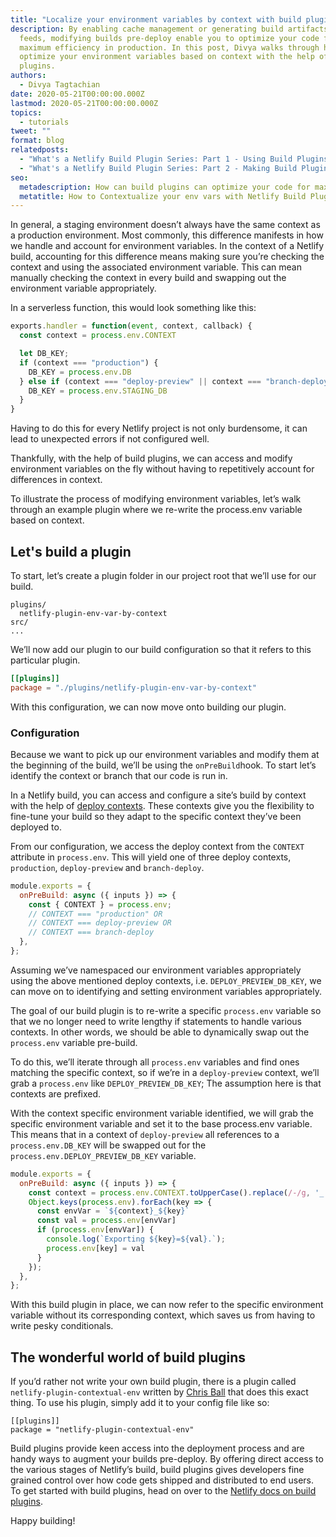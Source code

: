 ```yaml
---
title: "Localize your environment variables by context with build plugins "
description: By enabling cache management or generating build artifacts like RSS
  feeds, modifying builds pre-deploy enable you to optimize your code for
  maximum efficiency in production. In this post, Divya walks through how to
  optimize your environment variables based on context with the help of build
  plugins.
authors:
  - Divya Tagtachian
date: 2020-05-21T00:00:00.000Z
lastmod: 2020-05-21T00:00:00.000Z
topics:
  - tutorials
tweet: ""
format: blog
relatedposts:
  - "What's a Netlify Build Plugin Series: Part 1 - Using Build Plugins"
  - "What's a Netlify Build Plugin Series: Part 2 - Making Build Plugins"
seo:
  metadescription: How can build plugins can optimize your code for maximum efficiency in production? In this tutorial, learn how to localize your env vars by context. Check it out!
  metatitle: How to Contextualize your env vars with Netlify Build Plugins
---
```

In general, a staging environment doesn’t always have the same context as a production environment. Most commonly, this difference manifests in how we handle and account for environment variables. In the context of a Netlify build, accounting for this difference means making sure you’re checking the context and using the associated environment variable. This can mean manually checking the context in every build and swapping out the environment variable appropriately. 

In a serverless function, this would look something like this:

```js
exports.handler = function(event, context, callback) {
  const context = process.env.CONTEXT

  let DB_KEY;
  if (context === "production") {
    DB_KEY = process.env.DB
  } else if (context === "deploy-preview" || context === "branch-deploy") {
    DB_KEY = process.env.STAGING_DB
  }
}
```

Having to do this for every Netlify project is not only burdensome, it can lead to unexpected errors if not configured well.

Thankfully, with the help of build plugins, we can access and modify environment variables on the fly without having to repetitively account for differences in context.

To illustrate the process of modifying environment variables, let’s walk through an example plugin where we re-write the process.env variable based on context. 

## Let's build a plugin

To start, let’s create a plugin folder in our project root that we’ll use for our build.

```
plugins/
  netlify-plugin-env-var-by-context
src/
...
```

We’ll now add our plugin to our build configuration so that it refers to this particular plugin. 

```toml
[[plugins]]
package = "./plugins/netlify-plugin-env-var-by-context"
```

With this configuration, we can now move onto building our plugin. 

### Configuration
Because we want to pick up our environment variables and modify them at the beginning of the build, we’ll be using the `onPreBuild`hook. To start let’s identify the context or branch that our code is run in. 

In a Netlify build, you can access and configure a site’s build by context with the help of [deploy contexts](https://docs.netlify.com/site-deploys/overview/#deploy-contexts). These contexts give you the flexibility to fine-tune your build so they adapt to the specific context they’ve been deployed to.

From our configuration, we access the deploy context from the `CONTEXT` attribute in `process.env`. This will yield one of three deploy contexts, `production`, `deploy-preview` and `branch-deploy`. 

```js
module.exports = {
  onPreBuild: async ({ inputs }) => {
    const { CONTEXT } = process.env;
    // CONTEXT === "production" OR
    // CONTEXT === deploy-preview OR
    // CONTEXT === branch-deploy
  },
};

```

Assuming we’ve namespaced our environment variables appropriately using the above mentioned deploy contexts, i.e. `DEPLOY_PREVIEW_DB_KEY`, we can move on to identifying and setting environment variables appropriately.

The goal of our build plugin is to re-write a specific `process.env` variable so that we no longer need to write lengthy if statements to handle various contexts. In other words, we should be able to dynamically swap out the `process.env` variable pre-build. 

To do this, we’ll iterate through all `process.env` variables and find ones matching the specific context, so if we’re in a `deploy-preview` context, we’ll grab a `process.env` like `DEPLOY_PREVIEW_DB_KEY`; The assumption here is that contexts are prefixed. 

With the context specific environment variable identified, we will grab the specific environment variable and set it to the base process.env variable. This means that in a context of `deploy-preview` all references to a `process.env.DB_KEY` will be swapped out for the `process.env.DEPLOY_PREVIEW_DB_KEY` variable. 

```js
module.exports = {
  onPreBuild: async ({ inputs }) => {
    const context = process.env.CONTEXT.toUpperCase().replace(/-/g, '_');
    Object.keys(process.env).forEach(key => {
      const envVar = `${context}_${key}`
      const val = process.env[envVar]
      if (process.env[envVar]) {
        console.log(`Exporting ${key}=${val}.`);
        process.env[key] = val
      }
    });
  },
};
```

With this build plugin in place, we can now refer to the specific environment variable without its corresponding context, which saves us from having to write pesky conditionals. 

## The wonderful world of build plugins

If you’d rather not write your own build plugin, there is a plugin called `netlify-plugin-contextual-env` written by [Chris Ball](https://github.com/cball) that does this exact thing. To use his plugin, simply add it to your config file like so:

```
[[plugins]]
package = "netlify-plugin-contextual-env"
```

Build plugins provide keen access into the deployment process and are handy ways to augment your builds pre-deploy. By offering direct access to the various stages of Netlify’s build,  build plugins gives developers fine grained control over how code gets shipped and distributed to end users. To get started with build plugins, head on over to the [Netlify docs on build plugins](https://docs.netlify.com/configure-builds/build-plugins/). 

Happy building! 